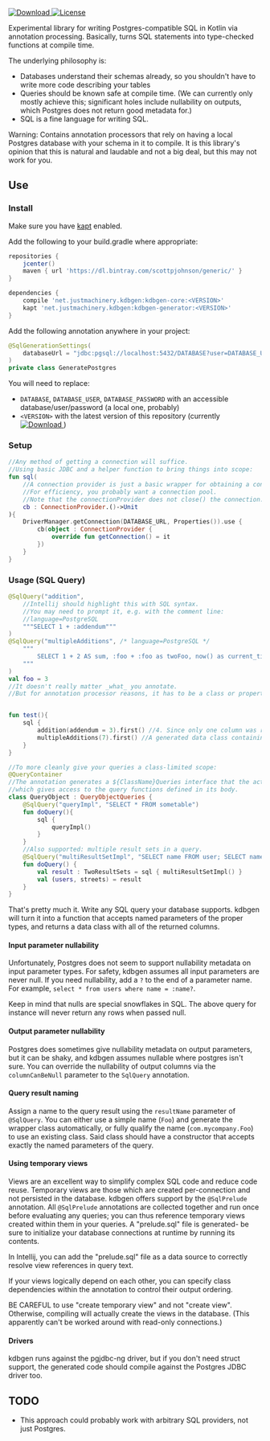 [ ![Download](https://api.bintray.com/packages/scottpjohnson/generic/kdbgen-core/images/download.svg) ](https://bintray.com/scottpjohnson/generic/kdbgen-core/_latestVersion)
[![License](https://img.shields.io/badge/License-Apache%202.0-blue.svg)](https://opensource.org/licenses/Apache-2.0)
 
 Experimental library for writing Postgres-compatible SQL in Kotlin via annotation processing. 
 Basically, turns SQL statements into type-checked functions at compile time.
 
 The underlying philosophy is:
 - Databases understand their schemas already, so you shouldn't have to write more code describing your tables 
 - Queries should be known safe at compile time. (We can currently only mostly achieve this; significant holes
 include nullability on outputs, which Postgres does not return good metadata for.)
 - SQL is a fine language for writing SQL.
 
 Warning: Contains annotation processors that rely on having a local Postgres 
 database with your schema in it to compile. It is this library's opinion that
 this is natural and laudable and not a big deal, but this may not work for you.
  
## Use
### Install
Make sure you have [kapt](https://kotlinlang.org/docs/reference/kapt.html) enabled.

Add the following to your build.gradle where appropriate:
```groovy
repositories {
    jcenter()
    maven { url 'https://dl.bintray.com/scottpjohnson/generic/' }
}

dependencies {
    compile 'net.justmachinery.kdbgen:kdbgen-core:<VERSION>'
    kapt 'net.justmachinery.kdbgen:kdbgen-generator:<VERSION>'
}
```

Add the following annotation anywhere in your project:
```kotlin
@SqlGenerationSettings(
	databaseUrl = "jdbc:pgsql://localhost:5432/DATABASE?user=DATABASE_USER&password=DATABASE_PASSWORD"
)
private class GeneratePostgres
```

You will need to replace:
- `DATABASE`, `DATABASE_USER`, `DATABASE_PASSWORD` with an accessible database/user/password (a local one, probably)
- `<VERSION>` with the latest version of this repository (currently [ ![Download](https://api.bintray.com/packages/scottpjohnson/generic/kdbgen-core/images/download.svg) ](https://bintray.com/scottpjohnson/generic/kdbgen-core/_latestVersion))

### Setup
```kotlin
//Any method of getting a connection will suffice. 
//Using basic JDBC and a helper function to bring things into scope: 
fun sql(
    //A connection provider is just a basic wrapper for obtaining a connection.
    //For efficiency, you probably want a connection pool.
    //Note that the connectionProvider does not close() the connection.
    cb : ConnectionProvider.()->Unit
){
    DriverManager.getConnection(DATABASE_URL, Properties()).use {
        cb(object : ConnectionProvider {
            override fun getConnection() = it        
        })    
    }
}
```

### Usage (SQL Query)
```kotlin
@SqlQuery("addition",
    //Intellij should highlight this with SQL syntax.
    //You may need to prompt it, e.g. with the comment line:
    //language=PostgreSQL
	"""SELECT 1 + :addendum"""
)
@SqlQuery("multipleAdditions", /* language=PostgreSQL */ 
    """
        SELECT 1 + 2 AS sum, :foo + :foo as twoFoo, now() as current_time
    """
)
val foo = 3 
//It doesn't really matter _what_ you annotate.
//But for annotation processor reasons, it has to be a class or property.


fun test(){
    sql {
        addition(addendum = 3).first() //4. Since only one column was returned, the result is List<Long>
        multipleAdditions(7).first() //A generated data class containing sum = 3, twoFoo = 14, now() = timestamp...
    }
}

//To more cleanly give your queries a class-limited scope:
@QueryContainer
//The annotation generates a ${ClassName}Queries interface that the actual class can implement,
//which gives access to the query functions defined in its body.
class QueryObject : QueryObjectQueries {
    @SqlQuery("queryImpl", "SELECT * FROM sometable")
    fun doQuery(){
        sql {
            queryImpl()
        }
    }
    //Also supported: multiple result sets in a query.
    @SqlQuery("multiResultSetImpl", "SELECT name FROM user; SELECT name FROM street", "TwoResultSets")
    fun doQuery() {
        val result : TwoResultSets = sql { multiResultSetImpl() }
        val (users, streets) = result
    }
}

```
That's pretty much it. Write any SQL query your database supports.
kdbgen will turn it into a function that accepts named parameters of the proper types,
and returns a data class with all of the returned columns.

#### Input parameter nullability
Unfortunately, Postgres does not seem to support nullability metadata on input parameter types.
For safety, kdbgen assumes all input parameters are never null. If you need nullability, add a `?`
to the end of a parameter name. For example, `select * from users where name = :name?`.

Keep in mind that nulls are special snowflakes in SQL. The above query for instance will never
return any rows when passed null.

#### Output parameter nullability
Postgres does sometimes give nullability metadata on output parameters, but it can be shaky, and kdbgen
assumes nullable where postgres isn't sure. You can override the nullability of output columns via the `columnCanBeNull` parameter to the `SqlQuery` annotation.

#### Query result naming
Assign a name to the query result using the `resultName` parameter of `@SqlQuery`.
You can either use a simple name (`Foo`) and generate the wrapper class automatically,
or fully qualify the name (`com.mycompany.Foo`) to use an existing class. Said class should
have a constructor that accepts exactly the named parameters of the query.

#### Using temporary views
Views are an excellent way to simplify complex SQL code and reduce code reuse. Temporary views are those which
are created per-connection and not persisted in the database. kdbgen offers support by the `@SqlPrelude` annotation.
All `@SqlPrelude` annotations are collected together and run once before evaluating any queries; you can thus
reference temporary views created within them in your queries. A "prelude.sql" file is generated- be sure to
initialize your database connections at runtime by running its contents.

In Intellij, you can add the "prelude.sql" file as a data source to correctly resolve view references in query text.

If your views logically depend on each other, you can specify class dependencies within the annotation to control their output ordering.

BE CAREFUL to use "create temporary view" and not "create view". Otherwise, compiling will actually create the views
in the database. (This apparently can't be worked around with read-only connections.)

#### Drivers
kdbgen runs against the pgjdbc-ng driver, but if you don't need struct support, the generated code should compile against the Postgres JDBC driver too.


## TODO
- This approach could probably work with arbitrary SQL providers, not just Postgres. 